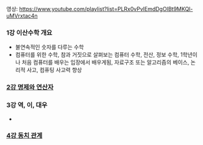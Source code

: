 영상: https://www.youtube.com/playlist?list=PLRx0vPvlEmdDgOIBt9MKQl-uMVrxtac4n

### 1강 이산수학 개요
- 불연속적인 숫자를 다루는 수학
- 컴퓨터를 위한 수학, 참과 거짓으로 살펴보는 컴퓨터 수학, 전산, 정보 수학, 1학년이나 처음 컴퓨터를 배우는 입장에서 배우게됨, 자료구조 또는  알고리즘의 베이스, 논리적 사고, 컴퓨팅 사고력 향상

### [2강 명제와 연산자](명제와-연산자.md)
 
### 3강 역, 이, 대우
- 

### [4강 동치 관계](이산-수학/이산수학-기초/동치-관계.md)

